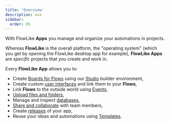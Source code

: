 ```yaml
---
title: 'Overview'
description: xxx
sidebar:
  order: 05
---
```


With FlowLike **Apps** you manage and organize your automations in projects. 

Whereas **FlowLike** is the overall platform, the "operating system" (which you get by opening the FlowLike desktop app for example), **FlowLike Apps** are *specific* projects that you create and work in.

Every **FlowLike App** allows you to:
- Create [Boards for Flows](/apps/boards/) using our [Studio](/studio/overview/) builder environment,
- Create custom [user interfaces](/apps/chat-ui/) and link them to your **Flows**,
- Link **Flows** to the outside world using [Events](/apps/events/),
- [Upload files and folders](/apps/storage/),
- Manage and inspect [databases](/apps/storage/),
- [Share and collaborate](/apps/share/) with team members,
- Create [releases](/apps/versioning/) of your app,
- Reuse your ideas and automations using [Templates](/apps/templates/).
